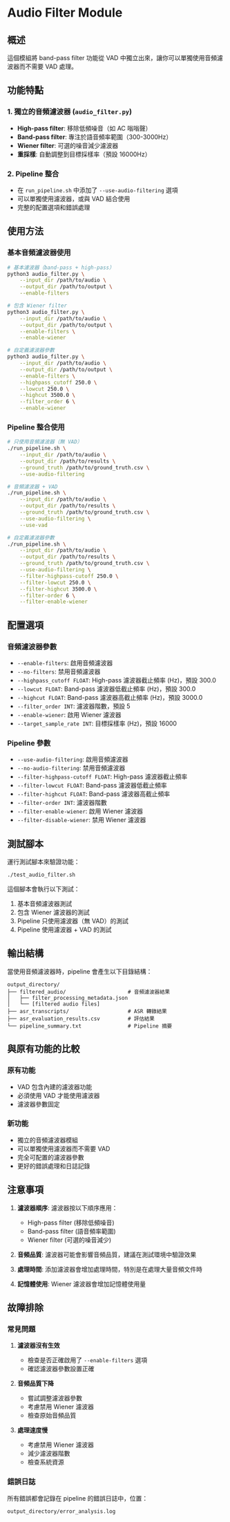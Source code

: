 # Audio Filter Module

## 概述

這個模組將 band-pass filter 功能從 VAD 中獨立出來，讓你可以單獨使用音頻濾波器而不需要 VAD 處理。

## 功能特點

### 1. 獨立的音頻濾波器 (`audio_filter.py`)
- **High-pass filter**: 移除低頻噪音（如 AC 嗡嗡聲）
- **Band-pass filter**: 專注於語音頻率範圍（300-3000Hz）
- **Wiener filter**: 可選的噪音減少濾波器
- **重採樣**: 自動調整到目標採樣率（預設 16000Hz）

### 2. Pipeline 整合
- 在 `run_pipeline.sh` 中添加了 `--use-audio-filtering` 選項
- 可以單獨使用濾波器，或與 VAD 結合使用
- 完整的配置選項和錯誤處理

## 使用方法

### 基本音頻濾波器使用

```bash
# 基本濾波器（band-pass + high-pass）
python3 audio_filter.py \
    --input_dir /path/to/audio \
    --output_dir /path/to/output \
    --enable-filters

# 包含 Wiener filter
python3 audio_filter.py \
    --input_dir /path/to/audio \
    --output_dir /path/to/output \
    --enable-filters \
    --enable-wiener

# 自定義濾波器參數
python3 audio_filter.py \
    --input_dir /path/to/audio \
    --output_dir /path/to/output \
    --enable-filters \
    --highpass_cutoff 250.0 \
    --lowcut 250.0 \
    --highcut 3500.0 \
    --filter_order 6 \
    --enable-wiener
```

### Pipeline 整合使用

```bash
# 只使用音頻濾波器（無 VAD）
./run_pipeline.sh \
    --input_dir /path/to/audio \
    --output_dir /path/to/results \
    --ground_truth /path/to/ground_truth.csv \
    --use-audio-filtering

# 音頻濾波器 + VAD
./run_pipeline.sh \
    --input_dir /path/to/audio \
    --output_dir /path/to/results \
    --ground_truth /path/to/ground_truth.csv \
    --use-audio-filtering \
    --use-vad

# 自定義濾波器參數
./run_pipeline.sh \
    --input_dir /path/to/audio \
    --output_dir /path/to/results \
    --ground_truth /path/to/ground_truth.csv \
    --use-audio-filtering \
    --filter-highpass-cutoff 250.0 \
    --filter-lowcut 250.0 \
    --filter-highcut 3500.0 \
    --filter-order 6 \
    --filter-enable-wiener
```

## 配置選項

### 音頻濾波器參數
- `--enable-filters`: 啟用音頻濾波器
- `--no-filters`: 禁用音頻濾波器
- `--highpass_cutoff FLOAT`: High-pass 濾波器截止頻率 (Hz)，預設 300.0
- `--lowcut FLOAT`: Band-pass 濾波器低截止頻率 (Hz)，預設 300.0
- `--highcut FLOAT`: Band-pass 濾波器高截止頻率 (Hz)，預設 3000.0
- `--filter_order INT`: 濾波器階數，預設 5
- `--enable-wiener`: 啟用 Wiener 濾波器
- `--target_sample_rate INT`: 目標採樣率 (Hz)，預設 16000

### Pipeline 參數
- `--use-audio-filtering`: 啟用音頻濾波器
- `--no-audio-filtering`: 禁用音頻濾波器
- `--filter-highpass-cutoff FLOAT`: High-pass 濾波器截止頻率
- `--filter-lowcut FLOAT`: Band-pass 濾波器低截止頻率
- `--filter-highcut FLOAT`: Band-pass 濾波器高截止頻率
- `--filter-order INT`: 濾波器階數
- `--filter-enable-wiener`: 啟用 Wiener 濾波器
- `--filter-disable-wiener`: 禁用 Wiener 濾波器

## 測試腳本

運行測試腳本來驗證功能：

```bash
./test_audio_filter.sh
```

這個腳本會執行以下測試：
1. 基本音頻濾波器測試
2. 包含 Wiener 濾波器的測試
3. Pipeline 只使用濾波器（無 VAD）的測試
4. Pipeline 使用濾波器 + VAD 的測試

## 輸出結構

當使用音頻濾波器時，pipeline 會產生以下目錄結構：

```
output_directory/
├── filtered_audio/                    # 音頻濾波器結果
│   ├── filter_processing_metadata.json
│   └── [filtered audio files]
├── asr_transcripts/                   # ASR 轉錄結果
├── asr_evaluation_results.csv         # 評估結果
└── pipeline_summary.txt               # Pipeline 摘要
```

## 與原有功能的比較

### 原有功能
- VAD 包含內建的濾波器功能
- 必須使用 VAD 才能使用濾波器
- 濾波器參數固定

### 新功能
- 獨立的音頻濾波器模組
- 可以單獨使用濾波器而不需要 VAD
- 完全可配置的濾波器參數
- 更好的錯誤處理和日誌記錄

## 注意事項

1. **濾波器順序**: 濾波器按以下順序應用：
   - High-pass filter (移除低頻噪音)
   - Band-pass filter (語音頻率範圍)
   - Wiener filter (可選的噪音減少)

2. **音頻品質**: 濾波器可能會影響音頻品質，建議在測試環境中驗證效果

3. **處理時間**: 添加濾波器會增加處理時間，特別是在處理大量音頻文件時

4. **記憶體使用**: Wiener 濾波器會增加記憶體使用量

## 故障排除

### 常見問題

1. **濾波器沒有生效**
   - 檢查是否正確啟用了 `--enable-filters` 選項
   - 確認濾波器參數設置正確

2. **音頻品質下降**
   - 嘗試調整濾波器參數
   - 考慮禁用 Wiener 濾波器
   - 檢查原始音頻品質

3. **處理速度慢**
   - 考慮禁用 Wiener 濾波器
   - 減少濾波器階數
   - 檢查系統資源

### 錯誤日誌

所有錯誤都會記錄在 pipeline 的錯誤日誌中，位置：
```
output_directory/error_analysis.log
``` 